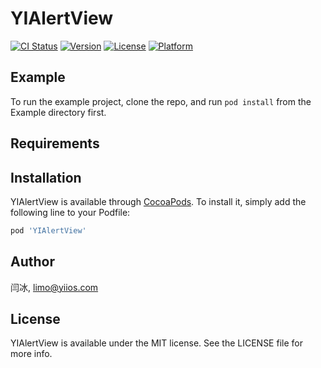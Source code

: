 # YIAlertView

[![CI Status](https://img.shields.io/travis/YiiOS/YIAlertView.svg?style=flat)](https://travis-ci.org/YiiOS/YIAlertView)
[![Version](https://img.shields.io/cocoapods/v/YIAlertView.svg?style=flat)](https://cocoapods.org/pods/YIAlertView)
[![License](https://img.shields.io/cocoapods/l/YIAlertView.svg?style=flat)](https://cocoapods.org/pods/YIAlertView)
[![Platform](https://img.shields.io/cocoapods/p/YIAlertView.svg?style=flat)](https://cocoapods.org/pods/YIAlertView)

## Example

To run the example project, clone the repo, and run `pod install` from the Example directory first.

## Requirements

## Installation

YIAlertView is available through [CocoaPods](https://cocoapods.org). To install
it, simply add the following line to your Podfile:

```ruby
pod 'YIAlertView'
```

## Author

闫冰, limo@yiios.com

## License

YIAlertView is available under the MIT license. See the LICENSE file for more info.
